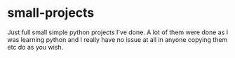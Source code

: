 # small-projects
Just full small simple python projects I've done. A lot of them were done as I was learning python and I really have no issue at all in anyone 
copying them etc do as you wish.
